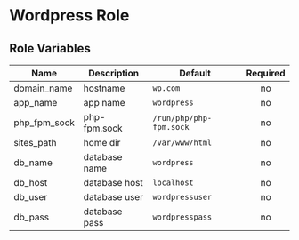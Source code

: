 # Wordpress Role

## Role Variables

| Name         | Description   | Default                 | Required |
| ------------ | ------------- | ----------------------- | :------: |
| domain_name  | hostname      | `wp.com`                |    no    |
| app_name     | app name      | `wordpress`             |    no    |
| php_fpm_sock | php-fpm.sock  | `/run/php/php-fpm.sock` |    no    |
| sites_path   | home dir      | `/var/www/html`         |    no    |
| db_name      | database name | `wordpress`             |    no    |
| db_host      | database host | `localhost`             |    no    |
| db_user      | database user | `wordpressuser`         |    no    |
| db_pass      | database pass | `wordpresspass`         |    no    |
